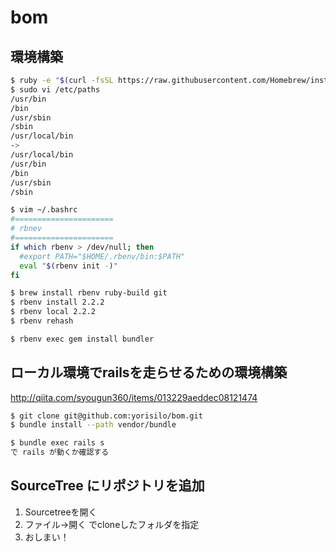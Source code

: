 # bom

## 環境構築

```sh
$ ruby -e "$(curl -fsSL https://raw.githubusercontent.com/Homebrew/install/master/install)"
$ sudo vi /etc/paths
/usr/bin
/bin
/usr/sbin
/sbin
/usr/local/bin
->
/usr/local/bin
/usr/bin
/bin
/usr/sbin
/sbin

$ vim ~/.bashrc
#======================
# rbnev
#======================
if which rbenv > /dev/null; then
  #export PATH="$HOME/.rbenv/bin:$PATH"
  eval "$(rbenv init -)"
fi

$ brew install rbenv ruby-build git
$ rbenv install 2.2.2
$ rbenv local 2.2.2
$ rbenv rehash

$ rbenv exec gem install bundler
```

## ローカル環境でrailsを走らせるための環境構築

http://qiita.com/syougun360/items/013229aeddec08121474

```sh
$ git clone git@github.com:yorisilo/bom.git
$ bundle install --path vendor/bundle

$ bundle exec rails s
で rails が動くか確認する
```

## SourceTree にリポジトリを追加
1. Sourcetreeを開く
2. ファイル→開く でcloneしたフォルダを指定
3. おしまい！